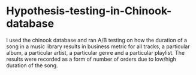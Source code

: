 # Hypothesis-testing-in-Chinook-database
I used the chinook database and ran A/B testing on how the duration of a song in a music library results in business metric for all tracks, a particular album, a particular artist, a particular genre and a particular playlist. The results were recorded as a form of number of orders due to low/high duration of the song.
